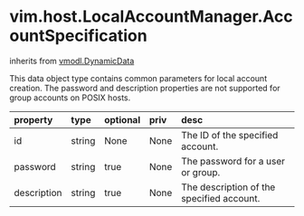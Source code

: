 vim.host.LocalAccountManager.AccountSpecification
=================================================
inherits from [vmodl.DynamicData](docs/vmodl.DynamicData.md)


This data object type contains common parameters   for local account creation. The password and description properties   are not supported for group accounts on POSIX hosts.

| property | type | optional | priv | desc |
|:---------|:-----|:---------|:-----|:-----|
| id | string | None | None | The ID of the specified account. |
| password | string | true | None | The password for a user or group. |
| description | string | true | None | The description of the specified account. |


